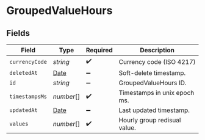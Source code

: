# GroupedValueHours


## Fields

| Field                                                                                         | Type                                                                                          | Required                                                                                      | Description                                                                                   |
| --------------------------------------------------------------------------------------------- | --------------------------------------------------------------------------------------------- | --------------------------------------------------------------------------------------------- | --------------------------------------------------------------------------------------------- |
| `currencyCode`                                                                                | *string*                                                                                      | :heavy_check_mark:                                                                            | Currency code (ISO 4217)                                                                      |
| `deletedAt`                                                                                   | [Date](https://developer.mozilla.org/en-US/docs/Web/JavaScript/Reference/Global_Objects/Date) | :heavy_minus_sign:                                                                            | Soft-delete timestamp.                                                                        |
| `id`                                                                                          | *string*                                                                                      | :heavy_minus_sign:                                                                            | GroupedValueHours ID.                                                                         |
| `timestampsMs`                                                                                | *number*[]                                                                                    | :heavy_check_mark:                                                                            | Timestamps in unix epoch ms.                                                                  |
| `updatedAt`                                                                                   | [Date](https://developer.mozilla.org/en-US/docs/Web/JavaScript/Reference/Global_Objects/Date) | :heavy_minus_sign:                                                                            | Last updated timestamp.                                                                       |
| `values`                                                                                      | *number*[]                                                                                    | :heavy_check_mark:                                                                            | Hourly group redisual value.                                                                  |
